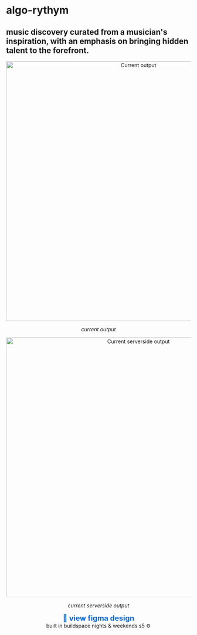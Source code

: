 # algo-rythym

## music discovery curated from a musician's inspiration, with an emphasis on bringing hidden talent to the forefront.

<div align="center">
  <img width="706" alt="Current output" src="https://github.com/naestech/algo-rythym/assets/73083314/1e0f03a0-506a-4bed-9505-f2c2f7cde1e8">
  <p><i>current output</i></p>
</div>

<div align="center">
  <img width="706" alt="Current serverside output" src="https://github.com/naestech/algo-rythym/assets/73083314/7f3836ad-9ca6-4863-8d3e-a6c5749cbcd9">
  <p><i>current serverside output</i></p>
</div>



<div align="center">
  <a href="https://www.figma.com/file/KzJMAwEVKFnNXFsIjykzzH/Untitled?node-id=0-1&t=Ne5BfJ539d7McFiJ-1" target="_blank" style="text-decoration: none; color: #0366d6; font-size: 20px; font-weight: bold;">🔗 view figma design</a>
</div>

<div align="center">
  built in buildspace nights & weekends s5 ⚙️
</div>
